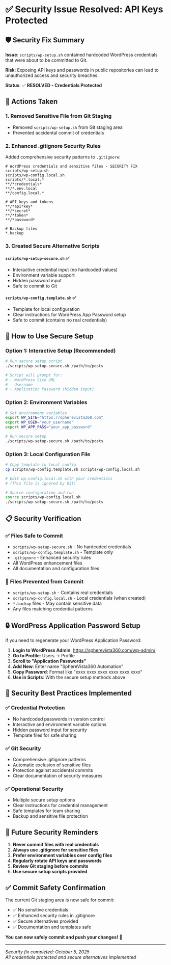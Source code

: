 # ✅ Security Issue Resolved: API Keys Protected

## 🛡️ **Security Fix Summary**

**Issue**: `scripts/wp-setup.sh` contained hardcoded WordPress credentials that were about to be committed to Git.

**Risk**: Exposing API keys and passwords in public repositories can lead to unauthorized access and security breaches.

**Status**: ✅ **RESOLVED - Credentials Protected**

## 🔧 **Actions Taken**

### 1. **Removed Sensitive File from Git Staging**
- Removed `scripts/wp-setup.sh` from Git staging area
- Prevented accidental commit of credentials

### 2. **Enhanced .gitignore Security Rules**
Added comprehensive security patterns to `.gitignore`:
```
# WordPress credentials and sensitive files - SECURITY FIX
scripts/wp-setup.sh
scripts/wp-config.local.sh
scripts/*.local.*
**/*credentials*
**/*.env.local
**/config.local.*

# API keys and tokens
**/*api*key*
**/*secret*
**/*token*
**/*password*

# Backup files
*.backup
```

### 3. **Created Secure Alternative Scripts**

#### `scripts/wp-setup-secure.sh` ✅
- Interactive credential input (no hardcoded values)
- Environment variable support
- Hidden password input
- Safe to commit to Git

#### `scripts/wp-config.template.sh` ✅
- Template for local configuration
- Clear instructions for WordPress App Password setup
- Safe to commit (contains no real credentials)

## 🚀 **How to Use Secure Setup**

### Option 1: Interactive Setup (Recommended)
```bash
# Run secure setup script
./scripts/wp-setup-secure.sh /path/to/posts

# Script will prompt for:
# - WordPress Site URL
# - Username  
# - Application Password (hidden input)
```

### Option 2: Environment Variables
```bash
# Set environment variables
export WP_SITE="https://spherevista360.com"
export WP_USER="your_username"
export WP_APP_PASS="your_app_password"

# Run secure setup
./scripts/wp-setup-secure.sh /path/to/posts
```

### Option 3: Local Configuration File
```bash
# Copy template to local config
cp scripts/wp-config.template.sh scripts/wp-config.local.sh

# Edit wp-config.local.sh with your credentials
# (This file is ignored by Git)

# Source configuration and run
source scripts/wp-config.local.sh
./scripts/wp-setup-secure.sh /path/to/posts
```

## 📋 **Security Verification**

### ✅ **Files Safe to Commit**
- `scripts/wp-setup-secure.sh` - No hardcoded credentials
- `scripts/wp-config.template.sh` - Template only
- `.gitignore` - Enhanced security rules
- All WordPress enhancement files
- All documentation and configuration files

### 🚫 **Files Prevented from Commit**
- `scripts/wp-setup.sh` - Contains real credentials
- `scripts/wp-config.local.sh` - Local credentials (when created)
- `*.backup` files - May contain sensitive data
- Any files matching credential patterns

## 🔒 **WordPress Application Password Setup**

If you need to regenerate your WordPress Application Password:

1. **Login to WordPress Admin**: https://spherevista360.com/wp-admin/
2. **Go to Profile**: Users → Profile
3. **Scroll to "Application Passwords"**
4. **Add New**: Enter name "SphereVista360 Automation"
5. **Copy Password**: Format like "xxxx xxxx xxxx xxxx xxxx xxxx"
6. **Use in Scripts**: With the secure setup methods above

## 🎯 **Security Best Practices Implemented**

### ✅ **Credential Protection**
- No hardcoded passwords in version control
- Interactive and environment variable options
- Hidden password input for security
- Template files for safe sharing

### ✅ **Git Security**
- Comprehensive .gitignore patterns
- Automatic exclusion of sensitive files
- Protection against accidental commits
- Clear documentation of security measures

### ✅ **Operational Security**
- Multiple secure setup options
- Clear instructions for credential management
- Safe templates for team sharing
- Backup and sensitive file protection

## 🚨 **Future Security Reminders**

1. **Never commit files with real credentials**
2. **Always use .gitignore for sensitive files**
3. **Prefer environment variables over config files**
4. **Regularly rotate API keys and passwords**
5. **Review Git staging before commits**
6. **Use secure setup scripts provided**

## ✅ **Commit Safety Confirmation**

The current Git staging area is now safe for commit:
- ✅ No sensitive credentials
- ✅ Enhanced security rules in .gitignore
- ✅ Secure alternatives provided
- ✅ Documentation and templates safe

**You can now safely commit and push your changes!** 🚀

---

*Security fix completed: October 5, 2025*  
*All credentials protected and secure alternatives implemented*
